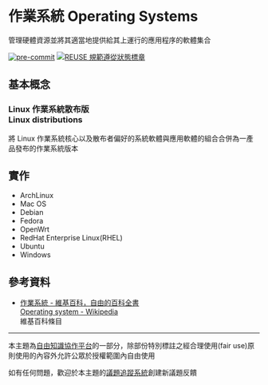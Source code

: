 # 作業系統 Operating Systems

管理硬體資源並將其適當地提供給其上運行的應用程序的軟體集合

[![pre-commit](https://img.shields.io/badge/pre--commit-enabled-brightgreen?logo=pre-commit&logoColor=white "本專案使用 pre-commit 檢查專案中的潛在問題")](https://github.com/pre-commit/pre-commit) [![REUSE 規範遵從狀態標章](https://api.reuse.software/badge/github.com/libre-knowledge/operating-systems "本專案遵從 REUSE 規範降低軟體授權合規成本")](https://api.reuse.software/info/gitlab.com/libre-knowledge/operating-systems)

## 基本概念

### Linux 作業系統散布版<br>Linux distributions

將 Linux 作業系統核心以及散布者偏好的系統軟體與應用軟體的組合合併為一產品發布的作業系統版本

## 實作

* ArchLinux
* Mac OS
* Debian
* Fedora
* OpenWrt
* RedHat Enterprise Linux(RHEL)
* Ubuntu
* Windows

## 參考資料

* [作業系統 - 維基百科，自由的百科全書](https://zh.wikipedia.org/zh-tw/%E6%93%8D%E4%BD%9C%E7%B3%BB%E7%BB%9F)  
  [Operating system - Wikipedia](https://en.wikipedia.org/wiki/Operating_system)  
  維基百科條目

---

本主題為[自由知識協作平台](https://libre-knowledge.github.io/)的一部分，除部份特別標註之經合理使用(fair use)原則使用的內容外允許公眾於授權範圍內自由使用

如有任何問題，歡迎於本主題的[議題追蹤系統](https://gitlab.com/libre-knowledge/operating-systems/issues)創建新議題反饋
